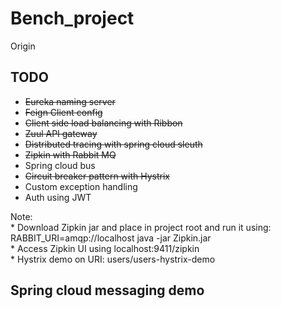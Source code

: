 # Bench_project
Origin
## TODO
 * ~~Eureka naming server~~
 * ~~Feign Client config~~
 * ~~Client side load balancing with Ribbon~~
 * ~~Zuul API gateway~~
 * ~~Distributed tracing with spring cloud sleuth~~ <br>
 * ~~Zipkin with Rabbit MQ~~
 * Spring cloud bus <br>
 * ~~Circuit breaker pattern with Hystrix~~ <br>
 * Custom exception handling
 * Auth using JWT <br>
 <p>
 Note: <br>
 * Download Zipkin jar and place in project root and run it using: RABBIT_URI=amqp://localhost java -jar Zipkin.jar<br>
 * Access Zipkin UI using localhost:9411/zipkin<br>
 * Hystrix demo on URI: users/users-hystrix-demo
 </p>
 
 ## Spring cloud messaging demo
